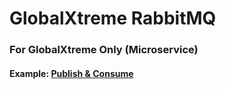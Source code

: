 GlobalXtreme RabbitMQ
======

### For GlobalXtreme Only (Microservice)

#### Example: [Publish & Consume](https://github.com/globalxtreme/rabbitmq/tree/v2.1/src/example/Example.php)